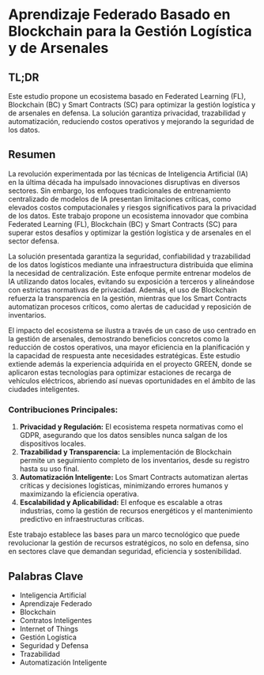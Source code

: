 # Aprendizaje Federado Basado en Blockchain para la Gestión Logística y de Arsenales

## TL;DR
Este estudio propone un ecosistema basado en Federated Learning (FL), Blockchain (BC) y Smart Contracts (SC) para optimizar la gestión logística y de arsenales en defensa. La solución garantiza privacidad, trazabilidad y automatización, reduciendo costos operativos y mejorando la seguridad de los datos.

## Resumen
La revolución experimentada por las técnicas de Inteligencia Artificial (IA) en la última década ha impulsado innovaciones disruptivas en diversos sectores. Sin embargo, los enfoques tradicionales de entrenamiento centralizado de modelos de IA presentan limitaciones críticas, como elevados costos computacionales y riesgos significativos para la privacidad de los datos. Este trabajo propone un ecosistema innovador que combina Federated Learning (FL), Blockchain (BC) y Smart Contracts (SC) para superar estos desafíos y optimizar la gestión logística y de arsenales en el sector defensa.

La solución presentada garantiza la seguridad, confiabilidad y trazabilidad de los datos logísticos mediante una infraestructura distribuida que elimina la necesidad de centralización. Este enfoque permite entrenar modelos de IA utilizando datos locales, evitando su exposición a terceros y alineándose con estrictas normativas de privacidad. Además, el uso de Blockchain refuerza la transparencia en la gestión, mientras que los Smart Contracts automatizan procesos críticos, como alertas de caducidad y reposición de inventarios.

El impacto del ecosistema se ilustra a través de un caso de uso centrado en la gestión de arsenales, demostrando beneficios concretos como la reducción de costos operativos, una mayor eficiencia en la planificación y la capacidad de respuesta ante necesidades estratégicas. Este estudio extiende además la experiencia adquirida en el proyecto GREEN, donde se aplicaron estas tecnologías para optimizar estaciones de recarga de vehículos eléctricos, abriendo así nuevas oportunidades en el ámbito de las ciudades inteligentes.

### Contribuciones Principales:
1. **Privacidad y Regulación:** El ecosistema respeta normativas como el GDPR, asegurando que los datos sensibles nunca salgan de los dispositivos locales.
2. **Trazabilidad y Transparencia:** La implementación de Blockchain permite un seguimiento completo de los inventarios, desde su registro hasta su uso final.
3. **Automatización Inteligente:** Los Smart Contracts automatizan alertas críticas y decisiones logísticas, minimizando errores humanos y maximizando la eficiencia operativa.
4. **Escalabilidad y Aplicabilidad:** El enfoque es escalable a otras industrias, como la gestión de recursos energéticos y el mantenimiento predictivo en infraestructuras críticas.

Este trabajo establece las bases para un marco tecnológico que puede revolucionar la gestión de recursos estratégicos, no solo en defensa, sino en sectores clave que demandan seguridad, eficiencia y sostenibilidad.

## Palabras Clave
- Inteligencia Artificial
- Aprendizaje Federado
- Blockchain
- Contratos Inteligentes
- Internet of Things
- Gestión Logística
- Seguridad y Defensa
- Trazabilidad
- Automatización Inteligente
